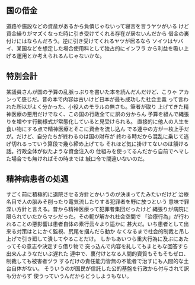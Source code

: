 ﻿## 国の借金

道路や施設などの資産があるから負債じゃないって寝言を言うヤツがいる
けど資金繰りがマズくなった時に引き受けてくれる存在が居ないんだから
借金の裏付けにはならんだろう。逆に引き受けてくれるヤツが居るなら
ソイツはヤバイ、某国などを想定した場合使用料として独占的にインフラ
から利益を吸い上げる運用とか考えられるんじゃないかな。


## 特別会計

某議員さんが国の予算の乱脈っぷりを書いた本を読んだんだけど、こりゃ
アカンって感じだ。昔の本で内容は古いけど日本が最も成功した社会主義
って言われた所以がよく分かった、小役人のモラルの無さも。筆者が取り
上げてきた精神医療の悪用だけでなく、この国の行政全てに訳の分からん
予算を組んで縄張りを増やす行動様式が常態化していると見受けられる。
直接的に他人の人生を食い物にする点で精神医療とそこに資金を流し込ん
でる連中の方が一枚上手だが。だけど、自分たちが終わるのは国の財布が
終わる時だから混乱に乗じて逃げ切れるっていう算段で幾ら締め上げても
それほど気に掛けてないのは頷ける話。行政全体が似たような資金注入の
仕組みを使ってるんだから自前でヘマした場合でも無ければその時までは
緘口令で間違いないのだ。


## 精神病患者の処遇

すごく前に積極的に退院させる方針とかいうのが決まってたみたいだけど
治療名目で人の脳みそ削ったり電気流したりする犯罪者を野に放つという
意味で罪深い方針と言える。昔から精神医療って犯罪者集団だったけど
縄張りが病院に限られていたからマシだった。その軛が解かれ社会空間で
「治療行為」が行われることの悪影響は患者自体の素行云々より遥かに
甚大だ。いち患者として出来る対策はとにかく監視、尻尾を掴んだら動か
なくなるまで社会的制裁と吊し上げで引き廻して潰してやることだけ。
しかもあいつら重大行為に及ぶにあたってその意志や決定すら借り物で
突っ込んで内容を糺してもまともな回答すら出来んようなだいぶ遅れた
連中で、裏付けとなる人間的資質もそもそもゼロ、制裁しても被害者ヅラ
するだけの責任能力皆無の不能者で治すにも人間的な土台自体がない。
そういうのが国民が信託した公的基盤を行政から付与されて訳も分からず
使うっていうんだからどうしようもない。
